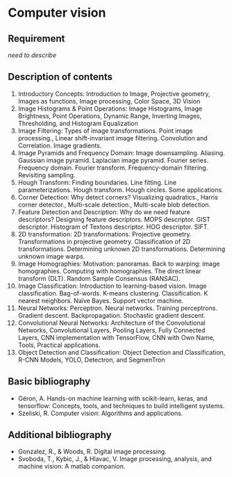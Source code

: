 # Computer vision

## Requirement

*need to describe*

## Description of contents

1. Introductory Concepts:  Introduction to Image, Projective geometry, Images as functions, Image processing, Color Space, 3D Vision
2. Image Histograms & Point Operations:  Image Histograms, Image Brightness, Point Operations, Dynamic Range, Inverting Images, Thresholding, and Histogram Equalization
3. Image Filtering:  Types of image transformations. Point image processing., Linear shift-invariant image filtering. Convolution and Correlation. Image gradients.
4. Image Pyramids and Frequency Domain:  Image downsampling. Aliasing. Gaussian image pyramid. Laplacian image pyramid. Fourier series. Frequency domain. Fourier transform. Frequency-domain filtering. Revisiting sampling.
5. Hough Transform:  Finding boundaries. Line fitting. Line parameterizations. Hough transform. Hough circles. Some applications.
6. Corner Detection:  Why detect corners? Visualizing quadratics., Harris corner detector., Multi-scale detection., Multi-scale blob detection.
7. Feature Detection and Description:  Why do we need feature descriptors? Designing feature descriptors. MOPS descriptor. GIST descriptor. Histogram of Textons descriptor. HOG descriptor. SIFT.
8. 2D transformation: 2D transformations.  Projective geometry. Transformations in projective geometry. Classification of 2D transformations. Determining unknown 2D transformations. Determining unknown image warps.
9. Image Homographies:  Motivation: panoramas. Back to warping: image homographies. Computing with homographies. The direct linear transform (DLT). Random Sample Consensus (RANSAC).
10. Image Classification:  Introduction to learning-based vision. Image classification. Bag-of-words. K-means clustering. Classification. K nearest neighbors. Naïve Bayes. Support vector machine.
11. Neural Networks:  Perceptron. Neural networks. Training perceptrons. Gradient descent. Backpropagation. Stochastic gradient descent.
12. Convolutional Neural Networks:  Architecture of the Convolutional Networks, Convolutional Layers, Pooling Layers, Fully Connected Layers, CNN implementation with TensorFlow, CNN with Own Name, Tools, Practical applications.
13. Object Detection and Classification:  Object Detection and Classification, R-CNN Models, YOLO, Detectron, and SegmenTron

## Basic bibliography

- Géron, A. Hands-on machine learning with scikit-learn, keras, and tensorflow: Concepts, tools, and techniques to build intelligent systems.
- Szeliski, R. Computer vision: Algorithms and applications.

## Additional bibliography

- Gonzalez, R., & Woods, R. Digital image processing.
- Svoboda, T., Kybic, J., & Hlavac, V. Image processing, analysis, and machine vision: A matlab companion.
